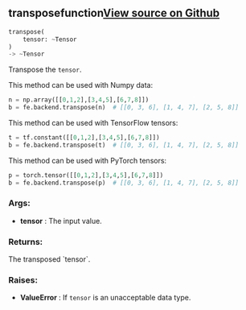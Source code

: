 ## transpose<span class="tag">function</span><a class="sourcelink" href=https://github.com/fastestimator/fastestimator/blob/r1.1/fastestimator/backend/transpose.py/#L24-L61>View source on Github</a>
```python
transpose(
	tensor: ~Tensor
)
-> ~Tensor
```
Transpose the `tensor`.

This method can be used with Numpy data:
```python
n = np.array([[0,1,2],[3,4,5],[6,7,8]])
b = fe.backend.transpose(n)  # [[0, 3, 6], [1, 4, 7], [2, 5, 8]]
```

This method can be used with TensorFlow tensors:
```python
t = tf.constant([[0,1,2],[3,4,5],[6,7,8]])
b = fe.backend.transpose(t)  # [[0, 3, 6], [1, 4, 7], [2, 5, 8]]
```

This method can be used with PyTorch tensors:
```python
p = torch.tensor([[0,1,2],[3,4,5],[6,7,8]])
b = fe.backend.transpose(p)  # [[0, 3, 6], [1, 4, 7], [2, 5, 8]]
```


<h3>Args:</h3>

* **tensor** :  The input value.

<h3>Returns:</h3>
    The transposed `tensor`.

<h3>Raises:</h3>

* **ValueError** :  If `tensor` is an unacceptable data type.

